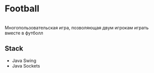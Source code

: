<h1 style="color="red;">Football</h1>
<br>
Многопользовательская игра, позволяющая двум игрокам играть вместе в футболл
<br>
<h2>Stack</h2>
<ul>
  <li>Java Swing</li>
  <li>Java Sockets</li>
</ul>
